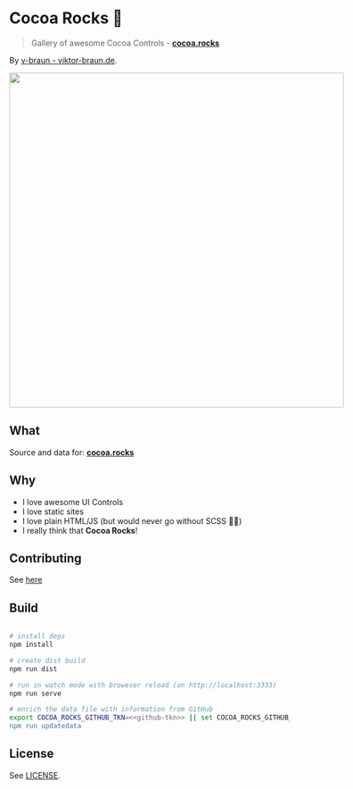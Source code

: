 # Cocoa Rocks 🤘
> Gallery of awesome Cocoa Controls - **[cocoa.rocks](https://cocoa.rocks)**


By [v-braun - viktor-braun.de](https://viktor-braun.de).

<div style="text-align:center">
<img style="max-width:600px;width:600px;" src="https://raw.githubusercontent.com/v-braun/cocoa-rocks/master/idea/logo.svg?sanitize=true" />
</div>

## What
Source and data for: **[cocoa.rocks](https://cocoa.rocks)**

## Why
- I love awesome UI Controls
- I love static sites
- I love plain HTML/JS (but would never go without SCSS 🤷‍♂️) 
- I really think that **Cocoa Rocks**!


## Contributing

See [here](https://github.com/vsouza/awesome-ios/blob/master/.github/CONTRIBUTING.md)


## Build

``` bash

# install deps
npm install

# create dist build
npm run dist

# run in watch mode with broweser reload (on http://localhost:3333)
npm run serve

# enrich the data file with information from GitHub
export COCOA_ROCKS_GITHUB_TKN=<<github-tkn>> || set COCOA_ROCKS_GITHUB_TKN=<<github-tkn>>
npm run updatedata

```



## License

See [LICENSE](https://github.com/v-braun/cocoa-rocks/blob/master/LICENSE).
